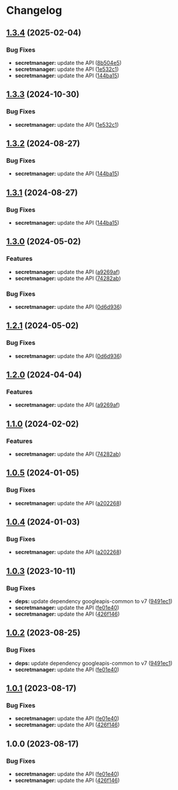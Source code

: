 # Changelog

## [1.3.4](https://github.com/googleapis/google-api-nodejs-client/compare/secretmanager-v1.3.3...secretmanager-v1.3.4) (2025-02-04)


### Bug Fixes

* **secretmanager:** update the API ([8b504e5](https://github.com/googleapis/google-api-nodejs-client/commit/8b504e547fba18308967d91ea422e05fbc1e410e))
* **secretmanager:** update the API ([1e532c1](https://github.com/googleapis/google-api-nodejs-client/commit/1e532c174eafc6ea1b960c43173c371f56433bef))
* **secretmanager:** update the API ([144ba15](https://github.com/googleapis/google-api-nodejs-client/commit/144ba152a0cccc9b1c20f522cbe0255ab6fd97d9))

## [1.3.3](https://github.com/googleapis/google-api-nodejs-client/compare/secretmanager-v1.3.2...secretmanager-v1.3.3) (2024-10-30)


### Bug Fixes

* **secretmanager:** update the API ([1e532c1](https://github.com/googleapis/google-api-nodejs-client/commit/1e532c174eafc6ea1b960c43173c371f56433bef))

## [1.3.2](https://github.com/googleapis/google-api-nodejs-client/compare/secretmanager-v1.3.1...secretmanager-v1.3.2) (2024-08-27)


### Bug Fixes

* **secretmanager:** update the API ([144ba15](https://github.com/googleapis/google-api-nodejs-client/commit/144ba152a0cccc9b1c20f522cbe0255ab6fd97d9))

## [1.3.1](https://github.com/googleapis/google-api-nodejs-client/compare/secretmanager-v1.3.0...secretmanager-v1.3.1) (2024-08-27)


### Bug Fixes

* **secretmanager:** update the API ([144ba15](https://github.com/googleapis/google-api-nodejs-client/commit/144ba152a0cccc9b1c20f522cbe0255ab6fd97d9))

## [1.3.0](https://github.com/googleapis/google-api-nodejs-client/compare/secretmanager-v1.2.1...secretmanager-v1.3.0) (2024-05-02)


### Features

* **secretmanager:** update the API ([a9269af](https://github.com/googleapis/google-api-nodejs-client/commit/a9269af282cae68664d53b19e5677f019827e679))
* **secretmanager:** update the API ([74282ab](https://github.com/googleapis/google-api-nodejs-client/commit/74282ab1a55a8bfeadf3b15531d9170a7ed8f7f3))


### Bug Fixes

* **secretmanager:** update the API ([0d6d936](https://github.com/googleapis/google-api-nodejs-client/commit/0d6d93683ed834ad4414635c8408d1cbacda2c54))

## [1.2.1](https://github.com/googleapis/google-api-nodejs-client/compare/secretmanager-v1.2.0...secretmanager-v1.2.1) (2024-05-02)


### Bug Fixes

* **secretmanager:** update the API ([0d6d936](https://github.com/googleapis/google-api-nodejs-client/commit/0d6d93683ed834ad4414635c8408d1cbacda2c54))

## [1.2.0](https://github.com/googleapis/google-api-nodejs-client/compare/secretmanager-v1.1.0...secretmanager-v1.2.0) (2024-04-04)


### Features

* **secretmanager:** update the API ([a9269af](https://github.com/googleapis/google-api-nodejs-client/commit/a9269af282cae68664d53b19e5677f019827e679))

## [1.1.0](https://github.com/googleapis/google-api-nodejs-client/compare/secretmanager-v1.0.5...secretmanager-v1.1.0) (2024-02-02)


### Features

* **secretmanager:** update the API ([74282ab](https://github.com/googleapis/google-api-nodejs-client/commit/74282ab1a55a8bfeadf3b15531d9170a7ed8f7f3))

## [1.0.5](https://github.com/googleapis/google-api-nodejs-client/compare/secretmanager-v1.0.4...secretmanager-v1.0.5) (2024-01-05)


### Bug Fixes

* **secretmanager:** update the API ([a202268](https://github.com/googleapis/google-api-nodejs-client/commit/a202268db9439caab4677db9102c3942e86053f8))

## [1.0.4](https://github.com/googleapis/google-api-nodejs-client/compare/secretmanager-v1.0.3...secretmanager-v1.0.4) (2024-01-03)


### Bug Fixes

* **secretmanager:** update the API ([a202268](https://github.com/googleapis/google-api-nodejs-client/commit/a202268db9439caab4677db9102c3942e86053f8))

## [1.0.3](https://github.com/googleapis/google-api-nodejs-client/compare/secretmanager-v1.0.2...secretmanager-v1.0.3) (2023-10-11)


### Bug Fixes

* **deps:** update dependency googleapis-common to v7 ([9491ec1](https://github.com/googleapis/google-api-nodejs-client/commit/9491ec1cdc3c413e7d73edcfcd59cf5c28a7c855))
* **secretmanager:** update the API ([fe01e40](https://github.com/googleapis/google-api-nodejs-client/commit/fe01e40054da2b5318e5ecff57b52ec5bf113d8d))
* **secretmanager:** update the API ([426f146](https://github.com/googleapis/google-api-nodejs-client/commit/426f146ac7eea0d9515a28dc4b7d2cf3490baaeb))

## [1.0.2](https://github.com/googleapis/google-api-nodejs-client/compare/secretmanager-v1.0.1...secretmanager-v1.0.2) (2023-08-25)


### Bug Fixes

* **deps:** update dependency googleapis-common to v7 ([9491ec1](https://github.com/googleapis/google-api-nodejs-client/commit/9491ec1cdc3c413e7d73edcfcd59cf5c28a7c855))
* **secretmanager:** update the API ([fe01e40](https://github.com/googleapis/google-api-nodejs-client/commit/fe01e40054da2b5318e5ecff57b52ec5bf113d8d))

## [1.0.1](https://github.com/googleapis/google-api-nodejs-client/compare/secretmanager-v1.0.0...secretmanager-v1.0.1) (2023-08-17)


### Bug Fixes

* **secretmanager:** update the API ([fe01e40](https://github.com/googleapis/google-api-nodejs-client/commit/fe01e40054da2b5318e5ecff57b52ec5bf113d8d))
* **secretmanager:** update the API ([426f146](https://github.com/googleapis/google-api-nodejs-client/commit/426f146ac7eea0d9515a28dc4b7d2cf3490baaeb))

## 1.0.0 (2023-08-17)


### Bug Fixes

* **secretmanager:** update the API ([fe01e40](https://github.com/googleapis/google-api-nodejs-client/commit/fe01e40054da2b5318e5ecff57b52ec5bf113d8d))
* **secretmanager:** update the API ([426f146](https://github.com/googleapis/google-api-nodejs-client/commit/426f146ac7eea0d9515a28dc4b7d2cf3490baaeb))
